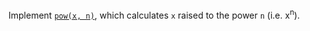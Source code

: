 Implement [`pow(x, n)`](http://www.cplusplus.com/reference/valarray/pow/), which calculates `x` raised to the power `n` (i.e. x<sup>n</sup>).